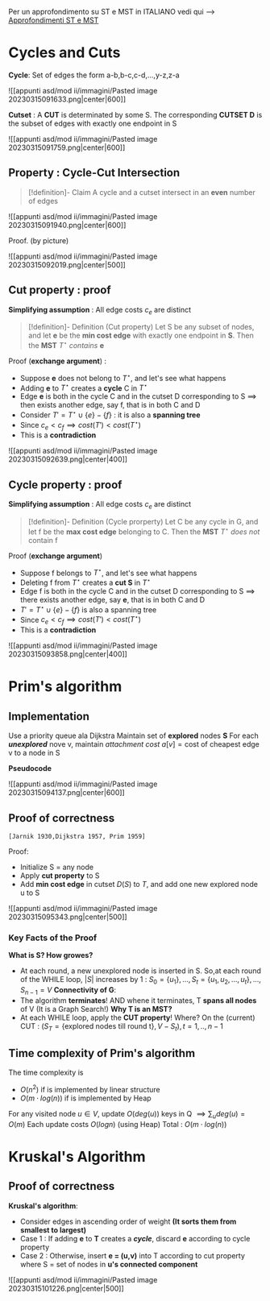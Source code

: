 
Per un approfondimento su ST e MST in ITALIANO vedi qui --> [Approfondimenti ST e MST](http://www.mat.uniroma2.it/~guala/08_Kruskal_2015.pdf)

# Cycles and Cuts

**Cycle**:  Set of edges the form a-b,b-c,c-d,...,y-z,z-a

![[appunti asd/mod ii/immagini/Pasted image 20230315091633.png|center|600]]

**Cutset** : A **CUT** is determinated by some S. The corresponding **CUTSET D** is the subset of edges with exactly one endpoint in S

![[appunti asd/mod ii/immagini/Pasted image 20230315091759.png|center|600]]


## Property : Cycle-Cut Intersection

>[!definition]- Claim
>A cycle and a cutset intersect in an **even** number of edges

![[appunti asd/mod ii/immagini/Pasted image 20230315091940.png|center|600]]

Proof. (by picture)

![[appunti asd/mod ii/immagini/Pasted image 20230315092019.png|center|500]]


## Cut property : proof

**Simplifying assumption** : All edge costs $c_e$ are distinct

>[!definition]- Definition (Cut property)
>Let S be any subset of nodes, and let **e** be the **min cost edge** with exactly one endpoint in **S**. Then the **MST** $T^\star$ _contains_ **e**

Proof (**exchange argument**) :

- Suppose **e** does not belong to $T^\star$, and let's see what happens
- Adding **e** to $T^\star$ creates a **cycle** C in $T^\star$ 
- Edge **e** is both in the cycle C and in the cutset D corresponding to S $\implies$ then exists another edge, say f, that is in both C and D
- Consider $T'=T^\star\cup\{e\}-\{f\}$ : it is also a **spanning tree** 
- Since $c_e\lt c_f\implies cost(T')\lt cost(T^\star)$
- This is a **contradiction**

![[appunti asd/mod ii/immagini/Pasted image 20230315092639.png|center|400]]


## Cycle property : proof

**Simplifying assumption** : All edge costs $c_e$ are distinct

>[!definition]- Definition (Cycle prorperty)
>Let C be any cycle in G, and let f be the **max cost edge** belonging to C. Then the **MST** $T^\star$ _does not_ contain f

Proof (**exchange argument**)

- Suppose f belongs to $T^\star$, and let's see what happens
- Deleting f from $T^\star$ creates a **cut S** in $T^\star$
- Edge f is both in the cycle C and in the cutset D corresponding to S $\implies$ there exists another edge, say **e**, that is in both C and D
- $T'=T^\star\cup\{e\}-\{f\}$ is also a spanning tree
- Since $c_e\lt c_f\implies cost(T')\lt cost(T^\star)$
- This is a **contradiction**

![[appunti asd/mod ii/immagini/Pasted image 20230315093858.png|center|400]]


# Prim's algorithm

## Implementation

Use a priority queue ala Dijkstra
Maintain set of **explored** nodes **S**
For each _**unexplored**_ nove v, maintain _attachment cost_ $a[v]=\text{cost of cheapest edge v to a node in S}$

**Pseudocode**

![[appunti asd/mod ii/immagini/Pasted image 20230315094137.png|center|600]]

## Proof of correctness

`[Jarnik 1930,Dijkstra 1957, Prim 1959]`

Proof:

- Initialize S = any node
- Apply **cut property** to S
- Add **min cost edge** in cutset $D(S)$ to $T$, and add one new explored node u to S

![[appunti asd/mod ii/immagini/Pasted image 20230315095343.png|center|500]]

### Key Facts of the Proof

**What is S? How growes?**
- At each round, a new unexplored node is inserted in S. So,at each round of the WHILE loop, $|S|$ increases by 1 : $S_0=\{u_1\},...,S_t=\{u_1,u_2,...,u_t\},...,S_{n-1}=V$
**Connectivity of G**:
- The algorithm **terminates**! AND whene it terminates, T **spans all nodes** of V (It is a Graph Search!)
**Why T is an MST?**
- At each WHILE loop, apply the **CUT property**! Where? On the (current) CUT : $(S_T=\{\text{explored nodes till round t}\},V-S_t),t=1,..,n-1$

## Time complexity of Prim's algorithm

The time complexity is 
- $O(n^2)$ if is implemented by linear structure
- $O(m\cdot log(n))$ if is implemented by Heap

For any visited node $u\in V$, update $O(deg(u))$ keys in Q $\implies\sum_udeg(u)=O(m)$
Each update costs $O(log n)$ (using Heap)
Total : $O(m\cdot log(n))$


# Kruskal's Algorithm

## Proof of correctness

**Kruskal's algorithm**:
- Consider edges in ascending order of weight **(It sorts them from smallest to largest)**
- Case 1 : If adding **e** to **T** creates a _**cycle**_, discard **e** according to cycle property
- Case 2 : Otherwise, insert **e = (u,v)** into T according to cut property where S = set of nodes in **u's connected component**

![[appunti asd/mod ii/immagini/Pasted image 20230315101226.png|center|500]]

